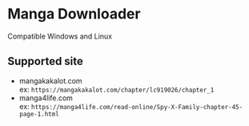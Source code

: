 # Manga Downloader
Compatible Windows and Linux

## Supported site
* mangakakalot.com\
ex: ```https://mangakakalot.com/chapter/lc919026/chapter_1```
* manga4life.com\
ex: ```https://manga4life.com/read-online/Spy-X-Family-chapter-45-page-1.html```
